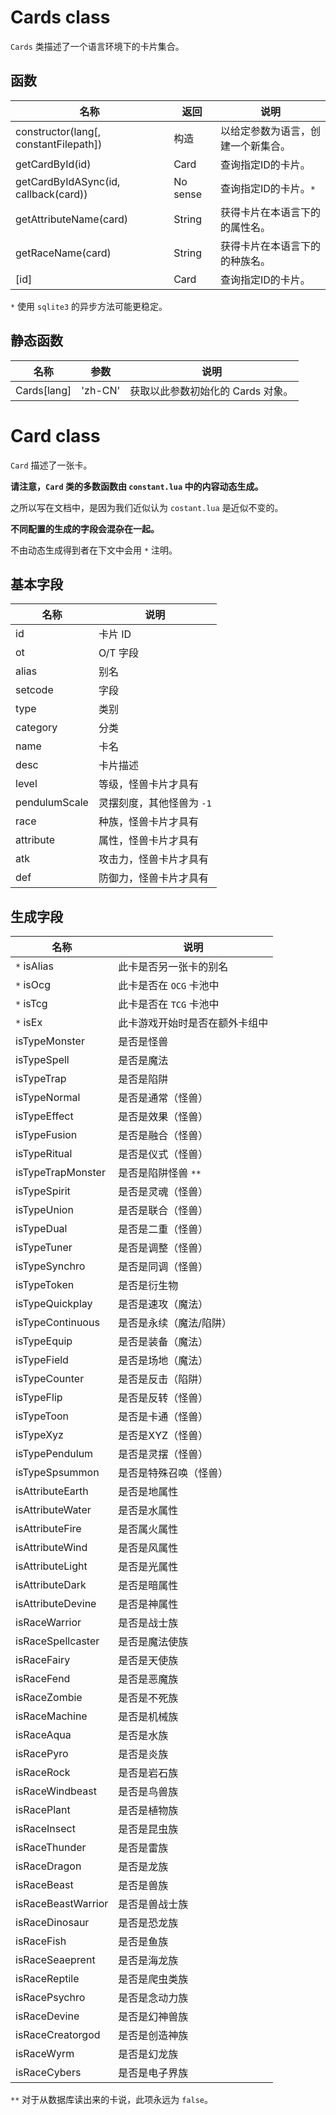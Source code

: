 # Cards class
`Cards` 类描述了一个语言环境下的卡片集合。
## 函数
名称|返回|说明
----|----|----
constructor(lang[, constantFilepath])|构造|以给定参数为语言，创建一个新集合。
getCardById(id)|Card|查询指定ID的卡片。
getCardByIdASync(id, callback(card))|No sense|查询指定ID的卡片。`*`
getAttributeName(card)|String|获得卡片在本语言下的的属性名。
getRaceName(card)|String|获得卡片在本语言下的的种族名。
[id]|Card|查询指定ID的卡片。

`*` 使用 `sqlite3` 的异步方法可能更稳定。

## 静态函数
名称|参数|说明
----|----|----
Cards[lang]|'zh-CN'|获取以此参数初始化的 Cards 对象。

# Card class
`Card` 描述了一张卡。

**请注意，`Card` 类的多数函数由 `constant.lua` 中的内容动态生成。**

之所以写在文档中，是因为我们近似认为 `costant.lua` 是近似不变的。

**不同配置的生成的字段会混杂在一起。**

不由动态生成得到者在下文中会用 `*` 注明。

## 基本字段
名称|说明
---|---
id|卡片 ID
ot|O/T 字段
alias|别名
setcode|字段
type|类别
category|分类
name|卡名
desc|卡片描述
level|等级，怪兽卡片才具有
pendulumScale|灵摆刻度，其他怪兽为 `-1`
race|种族，怪兽卡片才具有
attribute|属性，怪兽卡片才具有
atk|攻击力，怪兽卡片才具有
def|防御力，怪兽卡片才具有
## 生成字段
名称|说明
---|---
`*` isAlias| 此卡是否另一张卡的别名
`*` isOcg| 此卡是否在 `OCG` 卡池中
`*` isTcg| 此卡是否在 `TCG` 卡池中
`*` isEx|此卡游戏开始时是否在额外卡组中
isTypeMonster| 是否是怪兽
isTypeSpell|是否是魔法
isTypeTrap|是否是陷阱
isTypeNormal|是否是通常（怪兽）
isTypeEffect|是否是效果（怪兽）
isTypeFusion|是否是融合（怪兽）
isTypeRitual|是否是仪式（怪兽）
isTypeTrapMonster|是否是陷阱怪兽 `**`
isTypeSpirit|是否是灵魂（怪兽）
isTypeUnion|是否是联合（怪兽）
isTypeDual|是否是二重（怪兽）
isTypeTuner|是否是调整（怪兽）
isTypeSynchro|是否是同调（怪兽）
isTypeToken|是否是衍生物
isTypeQuickplay|是否是速攻（魔法）
isTypeContinuous|是否是永续（魔法/陷阱）
isTypeEquip|是否是装备（魔法）
isTypeField|是否是场地（魔法）
isTypeCounter|是否是反击（陷阱）
isTypeFlip|是否是反转（怪兽）
isTypeToon|是否是卡通（怪兽）
isTypeXyz|是否是XYZ（怪兽）
isTypePendulum|是否是灵摆（怪兽）
isTypeSpsummon|是否是特殊召唤（怪兽）
isAttributeEarth|是否是地属性
isAttributeWater|是否是水属性
isAttributeFire|是否属火属性
isAttributeWind|是否是风属性
isAttributeLight|是否是光属性
isAttributeDark|是否是暗属性
isAttributeDevine|是否是神属性
isRaceWarrior|是否是战士族
isRaceSpellcaster|是否是魔法使族
isRaceFairy|是否是天使族
isRaceFend|是否是恶魔族
isRaceZombie|是否是不死族
isRaceMachine|是否是机械族
isRaceAqua|是否是水族
isRacePyro|是否是炎族
isRaceRock|是否是岩石族
isRaceWindbeast|是否是鸟兽族
isRacePlant|是否是植物族
isRaceInsect|是否是昆虫族
isRaceThunder|是否是雷族
isRaceDragon|是否是龙族
isRaceBeast|是否是兽族
isRaceBeastWarrior|是否是兽战士族
isRaceDinosaur|是否是恐龙族
isRaceFish|是否是鱼族
isRaceSeaeprent|是否是海龙族
isRaceReptile|是否是爬虫类族
isRacePsychro|是否是念动力族
isRaceDevine|是否是幻神兽族
isRaceCreatorgod|是否是创造神族
isRaceWyrm|是否是幻龙族
isRaceCybers|是否是电子界族
`**` 对于从数据库读出来的卡说，此项永远为 `false`。